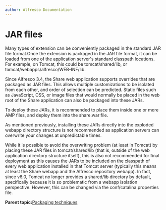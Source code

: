 ```yaml
---
author: Alfresco Documentation
---
```


# JAR files

Many types of extension can be conveniently packaged in the standard JAR file format.Once the extension is packaged in the JAR file format, it can be loaded from one of the application server's standard classpath locations. For example, on Tomcat, this could be tomcat/shared/lib, or tomcat/webapps/alfresco/WEB-INF/lib.

Since Alfresco 3.4, the Share web application supports overrides that are packaged as JAR files. This allows multiple customizations to be isolated from each other, and order of selection can be predicted. Static files such as JavaScript, CSS, or image files that would normally be placed in the web root of the Share application can also be packaged into these JARs.

To deploy these JARs, it is recommended to place them inside one or more AMP files, and deploy them into the share.war file.

As mentioned previously, installing these JARs directly into the exploded webapp directory structure is not recommended as application servers can overwrite your changes at unpredictable times.

While it is possible to avoid the overwriting problem \(at least in Tomcat\) by placing these JAR files in tomcat/shared/lib \(that is, outside of the web application directory structure itself\), this is also not recommended for final deployment as this causes the JARs to be included on the classpath of every web application installed in that Tomcat server \(typically this means at least the Share webapp and the Alfresco repository webapp\). In fact, since v6.0, Tomcat no longer provides a shared/lib directory by default, specifically because it is so problematic from a webapp isolation perspective. However, this can be changed via the conf/catalina.properties file.

**Parent topic:**[Packaging techniques](../concepts/dev-extensions-packaging-techniques.md)


